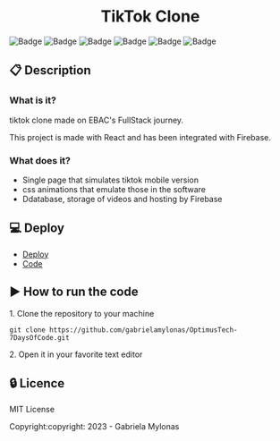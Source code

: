 <h1 align="center">TikTok Clone</h1>

![Badge](https://img.shields.io/static/v1?label=Status&message=Finished&color=brigthgreen&style=flat)
![Badge](https://img.shields.io/static/v1?label=Licence&message=MIT&color=purple&style=flat)
![Badge](https://img.shields.io/static/v1?label=Language&message=HTML%205&color=red&style=flat)
![Badge](https://img.shields.io/static/v1?label=Language&message=CSS%203&color=blue&style=flat)
![Badge](https://img.shields.io/static/v1?label=Language&message=JavaScript&color=yellow&style=flat)
![Badge](https://img.shields.io/static/v1?label=Language&message=React&color=deepskyblue&style=flat)

## :clipboard: Description
### What is it?
<p>tiktok clone made on EBAC's FullStack journey.</p>
<p>This project is made with React and has been integrated with Firebase.</p>

### What does it?
- Single page that simulates tiktok mobile version
- css animations that emulate those in the software
- Ddatabase, storage of videos and hosting by Firebase

## :computer: Deploy
- [Deploy](https://tiktok-clone-894ba.web.app/)
- [Code](https://github.com/gabrielamylonas/TikTok-Clone)

## :arrow_forward: How to run the code
<p>1. Clone the repository to your machine</p>

```
git clone https://github.com/gabrielamylonas/OptimusTech-7DaysOfCode.git
```
<p>2. Open it in your favorite text editor</p>

## :lock: Licence
<p>MIT License</p>
<p>Copyright:copyright: 2023 - Gabriela Mylonas</p>
